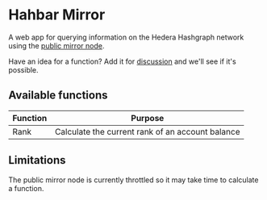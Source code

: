 # Hahbar Mirror

A web app for querying information on the Hedera Hashgraph network using the [public mirror node](https://docs.hedera.com/guides/docs/mirror-node-api/cryptocurrency-api).

Have an idea for a function? Add it for [discussion](https://github.com/hahbar/hahbar-mirror/discussions) and we'll see if it's possible.

## Available functions

| Function | Purpose |
|----------|---------|
| Rank     | Calculate the current rank of an account balance |

## Limitations

The public mirror node is currently throttled so it may take time to calculate a function.
